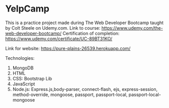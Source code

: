# YelpCamp
This is a practice project made during The Web Developer Bootcamp taught by Colt Steele on Udemy.com.
Link to course: https://www.udemy.com/the-web-developer-bootcamp/
Certification of completion: https://www.udemy.com/certificate/UC-89BT31KO/

Link for website: https://pure-plains-26539.herokuapp.com/

Technologies:
1. MongoDB
2. HTML
3. CSS: Bootstrap Lib
4. JavaScript
5. Node.js: Express.js,body-parser, connect-flash, ejs, express-session, method-override, mongoose, passport, passport-local, passport-local-mongoose
